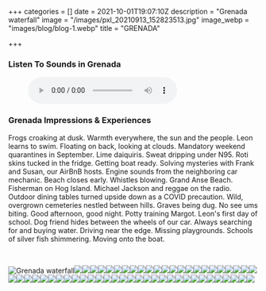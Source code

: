 +++
categories = []
date = 2021-10-01T19:07:10Z
description = "Grenada waterfall"
image = "/images/pxl_20210913_152823513.jpg"
image_webp = "images/blog/blog-1.webp"
title = "GRENADA"

+++
<p> <p>

### Listen To Sounds in Grenada

<figure> <figcaption></figcaption> <audio controls src="/images/nethermead-blog-grenada-audio3.mp3"> Your browser does not support the <code>audio</code> element. </audio> </figure> <p>

### Grenada Impressions & Experiences

<span class="impressions">Frogs croaking at dusk. Warmth everywhere, the sun and the people. Leon learns to swim. Floating on back, looking at clouds. Mandatory weekend quarantines in September. Lime daiquiris. Sweat dripping under N95. Roti skins tucked in the fridge. Getting boat ready. Solving mysteries with Frank and Susan, our AirBnB hosts. Engine sounds from the neighboring car mechanic. Beach closes early. Whistles blowing. Grand Anse Beach. Fisherman on Hog Island. Michael Jackson and reggae on the radio. Outdoor dining tables turned upside down as a COVID precaution. Wild, overgrown cemeteries nestled between hills. Graves being dug. No see ums biting. Good afternoon, good night. Potty training Margot. Leon's first day of school. Dog friend hides between the wheels of our car. Always searching for and buying water. Driving near the edge. Missing playgrounds. Schools of silver fish shimmering. Moving onto the boat.</span>

<br>

![Grenada waterfall](/images/pxl_20210913_161135358-1.jpg)![](/images/pxl_20210910_211147810.jpg)![](/images/pxl_20210906_150720375.jpg)![](/images/pxl_20210906_135405934.jpg)![](/images/pxl_20210910_211241726-portrait.jpg)![](/images/pxl_20210904_135342697.jpg)![](/images/pxl_20210902_202221529.jpg)![](/images/pxl_20210913_152844146.jpg)![](/images/pxl_20210906_152650176.jpg)![](/images/img_8029.jpg)![](/images/img_7376.jpg)![](/images/pxl_20210922_213034653.jpg)![](/images/pxl_20211004_153842846.jpg)![](/images/img_8036.jpg)![](/images/img_7865.jpg)![](/images/img_8308.jpg)![](/images/img_8026.jpg)![](/images/pxl_20210922_213018747.jpg)![](/images/img_8175.jpg)![](/images/pxl_20210913_161144246.jpg)![](/images/img_7408.jpg)![](/images/img_7977.jpg)![](/images/img_8200.jpg)![](/images/img_7980.jpg)![](/images/img_7362.jpg)![](/images/pxl_20211004_162652370.jpg)![](/images/pxl_20210906_135214682.jpg)![](/images/img_8286.jpg)![](/images/img_8168.jpg)![](/images/img_8020.jpg)![](/images/img_7896.jpg)![](/images/img_8321.jpg)![](/images/img_7342.jpg)![](/images/pxl_20210902_204712173-portrait.jpg)![](/images/img_8316.jpg)![](/images/img_8242.jpg)![](/images/img_7964.jpg)![](/images/pxl_20210924_130145841-portrait.jpg)![](/images/img_7988.jpg)![](/images/pxl_20210917_214256683.jpg)![](/images/img_7441.jpg)![](/images/img_8043.jpg)![](/images/pxl_20211010_124911088.jpg)![](/images/pxl_20210917_133831004.jpg)![](/images/pxl_20211005_184556185-1.jpg)![](/images/pxl_20211006_112539286.jpg)![](/images/pxl_20210928_154657372-portrait.jpg)![](/images/pxl_20210906_135333719.jpg)![](/images/img_7355.jpg)![](/images/pxl_20211011_112928260-portrait.jpg)![](/images/pxl_20210917_214238798-portrait_original.jpg)![](/images/img_7886.jpg)![](/images/img_7349.jpg)![](/images/img_7960.jpg)![](/images/img_7347.jpg)